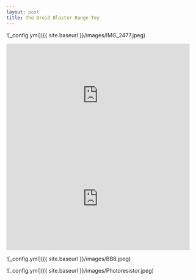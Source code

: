 ```yaml
---
layout: post
title: The Droid Blaster Range Toy
---
```


![_config.yml]({{ site.baseurl }}/images/IMG_2477.jpeg)

<!-- Import the component -->
<script type="module" src="https://unpkg.com/@google/model-viewer/dist/model-viewer.js"></script>
<script nomodule src="https://unpkg.com/@google/model-viewer/dist/model-viewer-legacy.js"></script>

<!-- Use it like any other HTML element -->
<model-viewer src="/images/Blaster2.glb" style="width:500px; height:500px;" auto-rotate camera-controls camera-orbit="180deg 30deg 105%"></model-viewer>

<model-viewer src="/images/range.glb" style="width:500px; height:500px;" auto-rotate camera-controls camera-orbit="180deg 30deg 105%"></model-viewer>

<iframe src="https://giphy.com/embed/KxcReDBr0nvoCLhdb6" width="480" height="270" frameBorder="0" class="giphy-embed" allowFullScreen></iframe>

<iframe src="https://giphy.com/embed/Jrk4fP8SxeOLYnyfVB" width="480" height="270" frameBorder="0" class="giphy-embed" allowFullScreen></iframe>

![_config.yml]({{ site.baseurl }}/images/BB8.jpeg)

![_config.yml]({{ site.baseurl }}/images/Photoresistor.jpeg)
